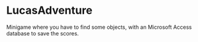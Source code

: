# LucasAdventure
Minigame where you have to find some objects, with an Microsoft Access database to save the scores.
